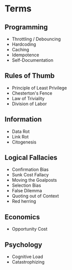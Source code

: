 # Terms

## Programming

- Throttling / Debouncing
- Hardcoding
- Caching
- Idempotence
- Self-Documentation

## Rules of Thumb

- Principle of Least Privilege
- Chesterton's Fence
- Law of Triviality
- Division of Labor

## Information

- Data Rot
- Link Rot
- Citogenesis

## Logical Fallacies

- Confirmation Bias
- Sunk Cost Fallacy
- Moving the Goalposts
- Selection Bias
- False Dilemma
- Quoting out of Context
- Red herring

## Economics

- Opportunity Cost

## Psychology

- Cognitive Load
- Catastrophizing
